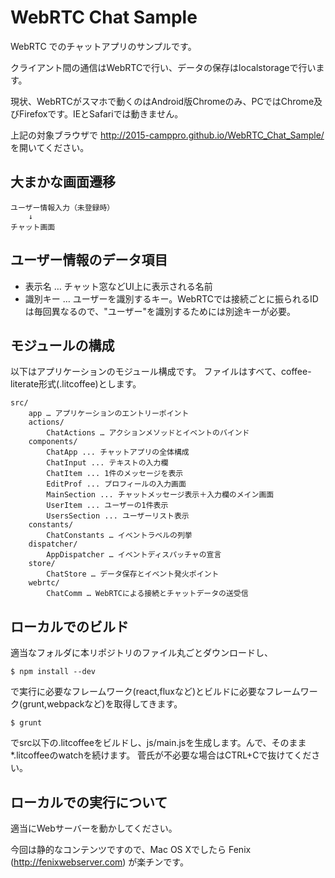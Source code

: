 # WebRTC Chat Sample

WebRTC でのチャットアプリのサンプルです。

クライアント間の通信はWebRTCで行い、データの保存はlocalstorageで行います。

現状、WebRTCがスマホで動くのはAndroid版Chromeのみ、PCではChrome及びFirefoxです。IEとSafariでは動きません。

上記の対象ブラウザで http://2015-camppro.github.io/WebRTC_Chat_Sample/ を開いてください。


## 大まかな画面遷移

	ユーザー情報入力（未登録時）
		↓
	チャット画面

## ユーザー情報のデータ項目

* 表示名 … チャット窓などUI上に表示される名前
* 識別キー … ユーザーを識別するキー。WebRTCでは接続ごとに振られるIDは毎回異なるので、"ユーザー"を識別するためには別途キーが必要。

## モジュールの構成

以下はアプリケーションのモジュール構成です。
ファイルはすべて、coffee-literate形式(.litcoffee)とします。

	src/
		app … アプリケーションのエントリーポイント
		actions/
			ChatActions … アクションメソッドとイベントのバインド
		components/
			ChatApp ... チャットアプリの全体構成
			ChatInput ... テキストの入力欄
			ChatItem ... 1件のメッセージを表示
			EditProf ... プロフィールの入力画面
			MainSection ... チャットメッセージ表示＋入力欄のメイン画面
			UserItem ... ユーザーの1件表示
			UsersSection ... ユーザーリスト表示
		constants/
			ChatConstants … イベントラベルの列挙
		dispatcher/
			AppDispatcher … イベントディスパッチャの宣言
		store/
			ChatStore … データ保存とイベント発火ポイント
		webrtc/
			ChatComm … WebRTCによる接続とチャットデータの送受信

## ローカルでのビルド
適当なフォルダに本リポジトリのファイル丸ごとダウンロードし、

	$ npm install --dev

で実行に必要なフレームワーク(react,fluxなど)とビルドに必要なフレームワーク(grunt,webpackなど)を取得してきます。

	$ grunt

でsrc以下の.litcoffeeをビルドし、js/main.jsを生成します。んで、そのまま*.litcoffeeのwatchを続けます。
菅氏が不必要な場合はCTRL+Cで抜けてください。

## ローカルでの実行について

適当にWebサーバーを動かしてください。

今回は静的なコンテンツですので、Mac OS Xでしたら Fenix (http://fenixwebserver.com) が楽チンです。
